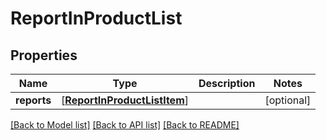 # ReportInProductList

## Properties
Name | Type | Description | Notes
------------ | ------------- | ------------- | -------------
**reports** | [[**ReportInProductListItem**](ReportInProductListItem.md)] |  | [optional] 

[[Back to Model list]](../README.md#documentation-for-models) [[Back to API list]](../README.md#documentation-for-api-endpoints) [[Back to README]](../README.md)


